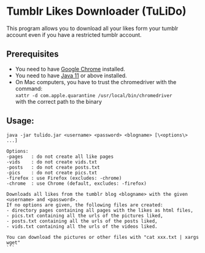 # Tumblr Likes Downloader (TuLiDo)

This program allows you to download all your likes form your tumblr account even if you have a restricted tumblr account.

## Prerequisites

* You need to have [Google Chrome](https://www.google.de/chrome/) installed.
* You need to have [Java 11](https://www.java.com) or above installed.
* On Mac computers, you have to trust the chromedriver with the command:<br>
  ``xattr -d com.apple.quarantine /usr/local/bin/chromedriver``<br>
  with the correct path to the binary

## Usage:
````
java -jar tulido.jar <username> <password> <blogname> [\<options\> ...]

Options:
-pages   : do not create all like pages
-vids    : do not create vids.txt
-posts   : do not create posts.txt
-pics    : do not create pics.txt
-firefox : use Firefox (excludes: -chrome)
-chrome  : use Chrome (default, excludes: -firefox)

Downloads all likes from the tumblr blog <blogname> with the given <username> and <password>.
If no options are given, the following files are created:
- directory pages containing all pages with the likes as html files,
- pics.txt containing all the urls of the pictures liked,
- posts.txt containing all the urls of the posts liked,
- vids.txt containing all the urls of the videos liked.

You can download the pictures or other files with "cat xxx.txt | xargs wget"
```